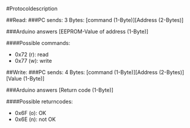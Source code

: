 #Protocoldescription

##Read:
###PC sends:
3 Bytes: [command (1-Byte)][Address (2-Bytes)]

###Arduino answers
[EEPROM-Value of address (1-Byte)]

####Possible commands:
- 0x72 (r): read
- 0x77 (w): write

##Write:
###PC sends:
4 Bytes: [command (1-Byte)][Address (2-Bytes)][Value (1-Byte)]

###Arduino answers
[Return code (1-Byte)]

####Possible returncodes:
- 0x6F (o): OK
- 0x6E (n): not OK